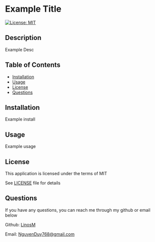 # Example Title

[![License: MIT](https://img.shields.io/badge/License-MIT-yellow.svg)](https://opensource.org/licenses/MIT)

## Description
    
Example Desc

## Table of Contents

* [Installation](#installation)
* [Usage](#usage)
* [License](#license)
* [Questions](#questions)

## Installation

Example install

## Usage

Example usage

## License

This application is licensed under the terms of MIT

See [LICENSE](./LICENSE) file for details

## Questions

If you have any questions, you can reach me through my github or email below

Github: [LinosM](https://github.com/LinosM)

Email: [NguyenDuy768@gmail.com](mailto:NguyenDuy768@gmail.com)
